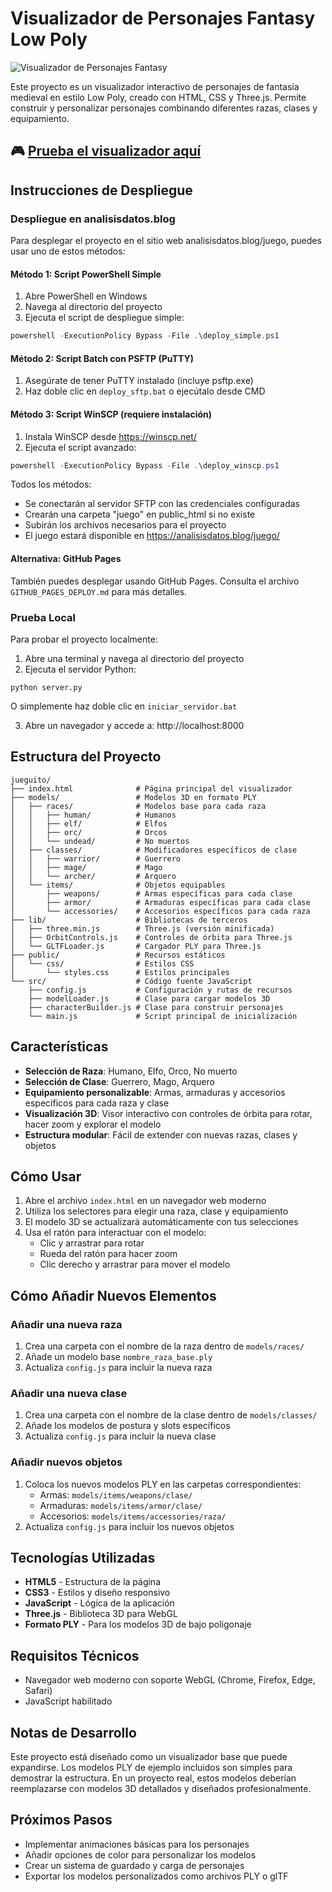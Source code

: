 # Visualizador de Personajes Fantasy Low Poly

![Visualizador de Personajes Fantasy](https://via.placeholder.com/800x400?text=Visualizador+de+Personajes+Fantasy)

Este proyecto es un visualizador interactivo de personajes de fantasía medieval en estilo Low Poly, creado con HTML, CSS y Three.js. Permite construir y personalizar personajes combinando diferentes razas, clases y equipamiento.

## 🎮 [Prueba el visualizador aquí](https://oscov11.github.io/hmmjuego/)


## Instrucciones de Despliegue

### Despliegue en analisisdatos.blog

Para desplegar el proyecto en el sitio web analisisdatos.blog/juego, puedes usar uno de estos métodos:

#### Método 1: Script PowerShell Simple

1. Abre PowerShell en Windows
2. Navega al directorio del proyecto
3. Ejecuta el script de despliegue simple:

```powershell
powershell -ExecutionPolicy Bypass -File .\deploy_simple.ps1
```

#### Método 2: Script Batch con PSFTP (PuTTY)

1. Asegúrate de tener PuTTY instalado (incluye psftp.exe)
2. Haz doble clic en `deploy_sftp.bat` o ejecútalo desde CMD

#### Método 3: Script WinSCP (requiere instalación)

1. Instala WinSCP desde https://winscp.net/
2. Ejecuta el script avanzado:

```powershell
powershell -ExecutionPolicy Bypass -File .\deploy_winscp.ps1
```

Todos los métodos:
- Se conectarán al servidor SFTP con las credenciales configuradas
- Crearán una carpeta "juego" en public_html si no existe
- Subirán los archivos necesarios para el proyecto
- El juego estará disponible en https://analisisdatos.blog/juego/

#### Alternativa: GitHub Pages

También puedes desplegar usando GitHub Pages. Consulta el archivo `GITHUB_PAGES_DEPLOY.md` para más detalles.

### Prueba Local

Para probar el proyecto localmente:

1. Abre una terminal y navega al directorio del proyecto
2. Ejecuta el servidor Python:

```
python server.py
```

O simplemente haz doble clic en `iniciar_servidor.bat`

3. Abre un navegador y accede a: http://localhost:8000

## Estructura del Proyecto

```
jueguito/
├── index.html              # Página principal del visualizador
├── models/                 # Modelos 3D en formato PLY
│   ├── races/              # Modelos base para cada raza
│   │   ├── human/          # Humanos
│   │   ├── elf/            # Elfos
│   │   ├── orc/            # Orcos
│   │   └── undead/         # No muertos
│   ├── classes/            # Modificadores específicos de clase
│   │   ├── warrior/        # Guerrero
│   │   ├── mage/           # Mago
│   │   └── archer/         # Arquero
│   └── items/              # Objetos equipables
│       ├── weapons/        # Armas específicas para cada clase
│       ├── armor/          # Armaduras específicas para cada clase
│       └── accessories/    # Accesorios específicos para cada raza
├── lib/                    # Bibliotecas de terceros
│   ├── three.min.js        # Three.js (versión minificada)
│   ├── OrbitControls.js    # Controles de órbita para Three.js
│   └── GLTFLoader.js       # Cargador PLY para Three.js
├── public/                 # Recursos estáticos
│   └── css/                # Estilos CSS
│       └── styles.css      # Estilos principales
└── src/                    # Código fuente JavaScript
    ├── config.js           # Configuración y rutas de recursos
    ├── modelLoader.js      # Clase para cargar modelos 3D
    ├── characterBuilder.js # Clase para construir personajes
    └── main.js             # Script principal de inicialización
```

## Características

- **Selección de Raza**: Humano, Elfo, Orco, No muerto
- **Selección de Clase**: Guerrero, Mago, Arquero
- **Equipamiento personalizable**: Armas, armaduras y accesorios específicos para cada raza y clase
- **Visualización 3D**: Visor interactivo con controles de órbita para rotar, hacer zoom y explorar el modelo
- **Estructura modular**: Fácil de extender con nuevas razas, clases y objetos

## Cómo Usar

1. Abre el archivo `index.html` en un navegador web moderno
2. Utiliza los selectores para elegir una raza, clase y equipamiento
3. El modelo 3D se actualizará automáticamente con tus selecciones
4. Usa el ratón para interactuar con el modelo:
   - Clic y arrastrar para rotar
   - Rueda del ratón para hacer zoom
   - Clic derecho y arrastrar para mover el modelo

## Cómo Añadir Nuevos Elementos

### Añadir una nueva raza

1. Crea una carpeta con el nombre de la raza dentro de `models/races/`
2. Añade un modelo base `nombre_raza_base.ply`
3. Actualiza `config.js` para incluir la nueva raza

### Añadir una nueva clase

1. Crea una carpeta con el nombre de la clase dentro de `models/classes/`
2. Añade los modelos de postura y slots específicos
3. Actualiza `config.js` para incluir la nueva clase

### Añadir nuevos objetos

1. Coloca los nuevos modelos PLY en las carpetas correspondientes:
   - Armas: `models/items/weapons/clase/`
   - Armaduras: `models/items/armor/clase/`
   - Accesorios: `models/items/accessories/raza/`
2. Actualiza `config.js` para incluir los nuevos objetos

## Tecnologías Utilizadas

- **HTML5** - Estructura de la página
- **CSS3** - Estilos y diseño responsivo
- **JavaScript** - Lógica de la aplicación
- **Three.js** - Biblioteca 3D para WebGL
- **Formato PLY** - Para los modelos 3D de bajo poligonaje

## Requisitos Técnicos

- Navegador web moderno con soporte WebGL (Chrome, Firefox, Edge, Safari)
- JavaScript habilitado

## Notas de Desarrollo

Este proyecto está diseñado como un visualizador base que puede expandirse. Los modelos PLY de ejemplo incluidos son simples para demostrar la estructura. En un proyecto real, estos modelos deberían reemplazarse con modelos 3D detallados y diseñados profesionalmente.

## Próximos Pasos

- Implementar animaciones básicas para los personajes
- Añadir opciones de color para personalizar los modelos
- Crear un sistema de guardado y carga de personajes
- Exportar los modelos personalizados como archivos PLY o glTF
